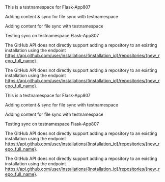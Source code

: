 This is a  testnamespace for Flask-App807

Adding content & sync for file sync with testnamespace 

Adding content for file sync with testnamespace

Testing sync on testnamespace Flask-App807

The GitHub API does not directly support adding a repository to an existing installation using the endpoint https://api.github.com/user/installations/{installation_id}/repositories/{new_repo_full_name}.



The GitHub API does not directly support adding a repository to an existing installation using the endpoint https://api.github.com/user/installations/{installation_id}/repositories/{new_repo_full_name}.


This is a  testnamespace for Flask-App807

Adding content & sync for file sync with testnamespace 

Adding content for file sync with testnamespace

Testing sync on testnamespace Flask-App807

The GitHub API does not directly support adding a repository to an existing installation using the endpoint https://api.github.com/user/installations/{installation_id}/repositories/{new_repo_full_name}.



The GitHub API does not directly support adding a repository to an existing installation using the endpoint https://api.github.com/user/installations/{installation_id}/repositories/{new_repo_full_name}.

